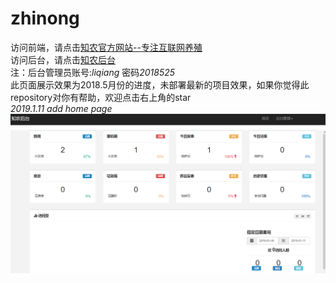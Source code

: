 # zhinong
访问前端，请点击[知农官方网站--专注互联网养殖](http://www.blogss.cn)  
访问后台，请点击[知农后台](http://www.blogss.cn/admin/)  
注：后台管理员账号:*liqiang* 密码*2018525*  
此页面展示效果为2018.5月份的进度，未部署最新的项目效果，如果你觉得此repository对你有帮助，欢迎点击右上角的star  
*2019.1.11 add home page*  
![后台主页](./home.png)




